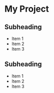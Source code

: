 ﻿# My Project

## Subheading

* Item 1
* Item 2
* Item 3

## Subheading

* Item 1
* Item 2
* Item 3
